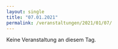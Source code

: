 ```yaml
---
layout: single
title: "07.01.2021"
permalink: /veranstaltungen/2021/01/07/
---
```


Keine Veranstaltung an diesem Tag.

